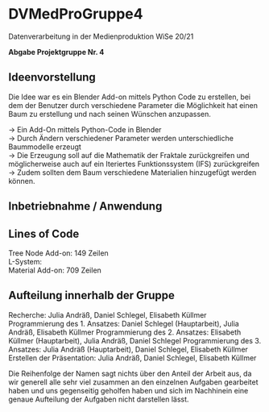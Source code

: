 # DVMedProGruppe4

Datenverarbeitung in der Medienproduktion WiSe 20/21  

**Abgabe Projektgruppe Nr. 4**

## Ideenvorstellung
Die Idee war es ein Blender Add-on mittels Python Code zu erstellen, bei dem der Benutzer durch verschiedene Parameter die Möglichkeit hat einen Baum zu erstellung und nach seinen Wünschen anzupassen.

→ Ein Add-On mittels Python-Code in Blender   
→ Durch Ändern verschiedener Parameter werden unterschiedliche Baummodelle erzeugt   
→ Die Erzeugung soll auf die Mathematik der Fraktale zurückgreifen und möglicherweise auch auf ein Iteriertes Funktionssystem (IFS) zurückgreifen  
→ Zudem sollten dem Baum verschiedene Materialien hinzugefügt werden können.  

## Inbetriebnahme / Anwendung

## Lines of Code

Tree Node Add-on: 149 Zeilen  
L-System:  
Material Add-on: 709 Zeilen  

## Aufteilung innerhalb der Gruppe
Recherche: Julia Andräß, Daniel Schlegel, Elisabeth Küllmer
Programmierung des 1. Ansatzes: Daniel Schlegel (Hauptarbeit), Julia Andräß, Elisabeth Küllmer
Programmierung des 2. Ansatzes: Elisabeth Küllmer (Hauptarbeit), Julia Andräß, Daniel Schlegel
Programmierung des 3. Ansatzes: Julia Andräß (Hauptarbeit), Daniel Schlegel, Elisabeth Küllmer
Erstellen der Präsentation: Julia Andräß, Daniel Schlegel, Elisabeth Küllmer

Die Reihenfolge der Namen sagt nichts über den Anteil der Arbeit aus, da wir generell alle sehr viel zusammen an den einzelnen Aufgaben gearbeitet haben und uns gegenseitig geholfen haben und sich im Nachhinein eine genaue Aufteilung der Aufgaben nicht darstellen lässt.

